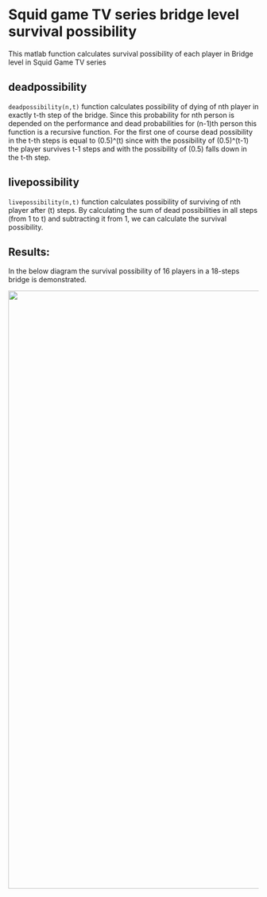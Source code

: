 # Squid game TV series bridge level survival possibility
 This matlab function calculates survival possibility of each player in Bridge level in Squid Game TV series 
 
 ## deadpossibility
 ```deadpossibility(n,t)``` function calculates possibility of dying of nth player in exactly t-th step of the bridge.
 Since this probability for nth person is depended on the performance and dead probabilities for (n-1)th person this function is a recursive function.
 For the first one of course dead possibility in the t-th steps is equal to (0.5)^(t) since with the possibility of (0.5)^(t-1) the player survives t-1 steps and with  the possibility of (0.5) falls down in the t-th step.
 
 ## livepossibility
  ```livepossibility(n,t)``` function calculates possibility of surviving of nth player after (t) steps.
 By calculating the sum of dead possibilities in all steps (from 1 to t) and subtracting it from 1, we can calculate the survival possibility.
 
 ## Results:
 In the below diagram the survival possibility of 16 players in a 18-steps bridge is demonstrated.
 
 <p float="middle">
    <img src="result.jpg" width="1200">
</p>

